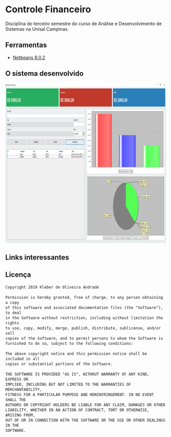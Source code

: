 # Controle Financeiro

Disciplina do terceiro semestre do curso de Análise e Desenvolvimento de Sistemas na Unisal Campinas.

## Ferramentas

*   [Netbeans 8.0.2](https://netbeans.org/downloads/8.0.2/)

## O sistema desenvolvido

<p align="center">
  <img src="https://github.com/kleberandrade/controle-financeiro/blob/master/screenshots/sistema_financeiro.PNG" height="500"/>
</p>


## Links interessantes

## Licença

    Copyright 2019 Kleber de Oliveira Andrade
    
    Permission is hereby granted, free of charge, to any person obtaining a copy
    of this software and associated documentation files (the "Software"), to deal
    in the Software without restriction, including without limitation the rights
    to use, copy, modify, merge, publish, distribute, sublicense, and/or sell
    copies of the Software, and to permit persons to whom the Software is
    furnished to do so, subject to the following conditions:
    
    The above copyright notice and this permission notice shall be included in all
    copies or substantial portions of the Software.
    
    THE SOFTWARE IS PROVIDED "AS IS", WITHOUT WARRANTY OF ANY KIND, EXPRESS OR
    IMPLIED, INCLUDING BUT NOT LIMITED TO THE WARRANTIES OF MERCHANTABILITY,
    FITNESS FOR A PARTICULAR PURPOSE AND NONINFRINGEMENT. IN NO EVENT SHALL THE
    AUTHORS OR COPYRIGHT HOLDERS BE LIABLE FOR ANY CLAIM, DAMAGES OR OTHER
    LIABILITY, WHETHER IN AN ACTION OF CONTRACT, TORT OR OTHERWISE, ARISING FROM,
    OUT OF OR IN CONNECTION WITH THE SOFTWARE OR THE USE OR OTHER DEALINGS IN THE
    SOFTWARE.